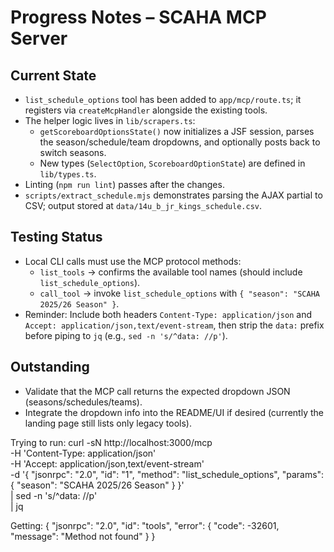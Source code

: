 # Progress Notes – SCAHA MCP Server

## Current State
- `list_schedule_options` tool has been added to `app/mcp/route.ts`; 
  it registers via `createMcpHandler` alongside the existing tools.
- The helper logic lives in `lib/scrapers.ts`: 
  - `getScoreboardOptionsState()` now initializes a JSF session, parses the season/schedule/team dropdowns, 
    and optionally posts back to switch seasons.
  - New types (`SelectOption`, `ScoreboardOptionState`) are defined in `lib/types.ts`.
- Linting (`npm run lint`) passes after the changes.
- `scripts/extract_schedule.mjs` demonstrates parsing the AJAX partial to CSV; output stored at `data/14u_b_jr_kings_schedule.csv`.

## Testing Status
- Local CLI calls must use the MCP protocol methods:
  - `list_tools` → confirms the available tool names (should include `list_schedule_options`).
  - `call_tool` → invoke `list_schedule_options` with `{ "season": "SCAHA 2025/26 Season" }`.
- Reminder: Include both headers `Content-Type: application/json` and `Accept: application/json,text/event-stream`,
  then strip the `data:` prefix before piping to `jq` (e.g., `sed -n 's/^data: //p'`).

## Outstanding
- Validate that the MCP call returns the expected dropdown JSON (seasons/schedules/teams).
- Integrate the dropdown info into the README/UI if desired (currently the landing page still lists only legacy tools).


Trying to run:
curl -sN http://localhost:3000/mcp \
  -H 'Content-Type: application/json' \
  -H 'Accept: application/json,text/event-stream' \
  -d '{
    "jsonrpc": "2.0",
    "id": "1",
    "method": "list_schedule_options",
    "params": { "season": "SCAHA 2025/26 Season" }
  }' \
  | sed -n 's/^data: //p' \
  | jq

Getting:
{
  "jsonrpc": "2.0",
  "id": "tools",
  "error": {
    "code": -32601,
    "message": "Method not found"
  }
}